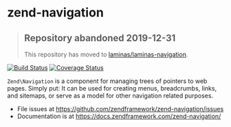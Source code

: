 # zend-navigation

> ## Repository abandoned 2019-12-31
>
> This repository has moved to [laminas/laminas-navigation](https://github.com/laminas/laminas-navigation).

[![Build Status](https://secure.travis-ci.org/zendframework/zend-navigation.svg?branch=master)](https://secure.travis-ci.org/zendframework/zend-navigation)
[![Coverage Status](https://coveralls.io/repos/github/zendframework/zend-navigation/badge.svg?branch=master)](https://coveralls.io/github/zendframework/zend-navigation?branch=master)

`Zend\Navigation` is a component for managing trees of pointers to web pages.
Simply put: It can be used for creating menus, breadcrumbs, links, and sitemaps,
or serve as a model for other navigation related purposes.


- File issues at https://github.com/zendframework/zend-navigation/issues
- Documentation is at https://docs.zendframework.com/zend-navigation/
